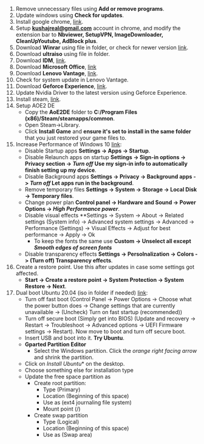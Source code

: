 1. Remove unnecessary files using **Add or remove programs**.
2. Update windows using **Check for updates**.
3. Install google chrome, [link](https://www.google.com/chrome/).
4. Setup **kushajreal@gmail.com** account in chrome, and modify the extension bar to **Nbviewer, SetupVPN, ImageDownloader, CleanUpYoutube, AdBlock plus**.
5. Download **Winrar** using file in folder, or check for newer version [link](https://getintopc.com/?s=winrar).
6. Download **ultraiso** using file in folder.
7. Download **IDM**, [link](https://getintopc.com/?s=idm).
8. Download **Microsoft Office**, [link](https://getintopc.com/?s=microsoft+office)
9. Download **Lenovo Vantage**, [link](https://www.lenovo.com/us/en/software/vantage).
10. Check for system update in Lenovo Vantage.
11. Download **Geforce Experience**, [link](https://www.nvidia.com/en-in/geforce/geforce-experience/).
12. Update Nvidia Driver to the latest version using Geforce Experience.
13. Install steam, [link](https://store.steampowered.com/).
14. Setup AOE2 DE
    - Copy the **AoE2DE** folder to **C:/Program Files (x86)/Steam/steamapps/common**.
    - Open Steam->Library.
    - Click **Install Game** and **ensure it's set to install in the same folder** that you just restored your game files to.
15. Increase Performance of Windows 10 [link](https://www.windowscentral.com/tips-tricks-increase-pc-performance-windows-10):
    - Disable Startup apps **Settings -> Apps -> Startup**.
    - Disable Relaunch apps on startup **Settings -> Sign-in options -> Privacy section -> _Turn off_ Use my sign-in info to automatically finish setting up my device**.
    - Disable Background apps **Settings -> Privacy -> Background apps -> _Turn off_ Let apps run in the background**.
    - Remove temporary files **Settings -> System -> Storage -> Local Disk -> Temporary files**.
    - Change power plan **Control panel -> Hardware and Sound -> Power Options -> _High Performance power_**.
    - Disable visual effects **Settings -> System -> About -> Related settings (System info) -> Advanced system settings -> Advanced -> Performance (Settings) -> Visual Effects -> Adjust for best performance -> Apply -> Ok
        - To keep the fonts the same use **Custom -> Unselect all except _Smooth edges of screen fonts_**
    - Disable transparency effects **Settings -> Persolnalization -> Colors -> (Turn off) Transparency effects**.
16. Create a restore point. Use this after updates in case some settings got affected.
    - **Start -> Create a restore point -> System Protection -> System Restore -> Next**.
16. Dual boot Ubuntu 20.04 (iso in folder if needed) [link](https://www.wikihow.com/index.php?title=Dual-Boot-Windows-10-and-Ubuntu-16.04&oldid=23740914):
    - Turn off fast boot (Control Panel -> Power Options -> Choose what the power button does -> Change settings that are currently unavailable -> (Uncheck) Turn on fast startup (recommended))
    - Turn off secure boot (Simply get into BIOS) (Update and recovery -> Restart -> Troubleshoot -> Advanced options -> UEFI Firmware settings -> Restart). Now move to boot and turn off secure boot.
    - Insert USB and boot into it. **Try Ubuntu**.
    - **Gparted Partition Editor**
        - Select the Windows partition. Click the *orange right facing arrow* and shrink the partition.
    - Click on *Install Ubuntu** on the desktop.
    - Choose something else for installation type
    - Update the free space partition as
        - Create root partition:
            - Type (Primary)
            - Location (Beginning of this space)
            - Use as (ext4 journaling file system)
            - Mount point (/)
        - Create swap partition
            - Type (Logical)
            - Location (Beginning of this space)
            - Use as (Swap area)
        


